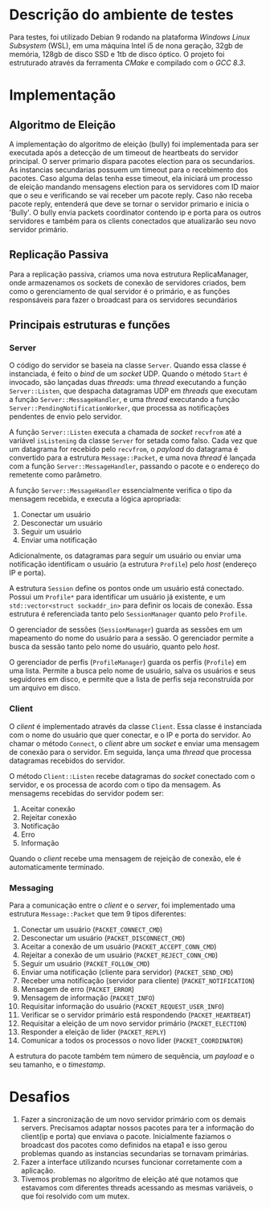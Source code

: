 # Descrição do ambiente de testes

Para testes, foi utilizado Debian 9 rodando na plataforma _Windows Linux Subsystem_ (WSL), em uma máquina Intel i5 de nona geração, 32gb de memória, 128gb de disco SSD e 1tb de disco óptico. O projeto foi estruturado através da ferramenta _CMake_ e compilado com o _GCC 8.3_.

# Implementação

## Algoritmo de Eleição

A implementação do algoritmo de eleição (bully) foi implementada para ser executada após a detecção de um timeout de heartbeats do servidor principal. O server primario dispara pacotes election para os secundarios. As instancias secundarias possuem um timeout para o recebimento dos pacotes. Caso alguma delas tenha esse timeout, ela iniciará um processo de eleição mandando mensagens election para os servidores com ID maior que o seu e verificando se vai receber um pacote reply. Caso não receba pacote reply, entenderá que deve se tornar o servidor primario e inicia o 'Bully'. O bully envia packets coordinator contendo ip e porta para os outros servidores e também para os clients conectados que atualizarão seu novo servidor primário.


## Replicação Passiva

Para a replicação passiva, criamos uma nova estrutura ReplicaManager, onde armazenamos os sockets de conexão de servidores criados, bem como o gerenciamento de qual servidor é o primário, e as funções responsáveis para fazer o broadcast para os servidores secundários

## Principais estruturas e funções

### Server

O código do servidor se baseia na classe `Server`. Quando essa classe é instanciada, é feito o _bind_ de um _socket_ UDP. Quando o método `Start` é invocado, são lançadas duas _threads_: uma _thread_ executando a função `Server::Listen`, que despacha datagramas UDP em _threads_ que executam a função `Server::MessageHandler`, e uma _thread_ executando a função `Server::PendingNotificationWorker`, que processa as notificações pendentes de envio pelo servidor.

A função `Server::Listen` executa a chamada de _socket_ `recvfrom` até a variável `isListening` da classe `Server` for setada como falso. Cada vez que um datagrama for recebido pelo `recvfrom`, o _payload_ do datagrama é convertido para a estrutura `Message::Packet`, e uma nova _thread_ é lançada com a função `Server::MessageHandler`, passando o pacote e o endereço do remetente como parâmetro.

A função `Server::MessageHandler` essencialmente verifica o tipo da mensagem recebida, e executa a lógica apropriada:

1. Conectar um usuário
2. Desconectar um usuário
3. Seguir um usuário
4. Enviar uma notificação

Adicionalmente, os datagramas para seguir um usuário ou enviar uma notificação identificam o usuário (a estrutura `Profile`) pelo _host_ (endereço IP e porta).

A estrutura `Session` define os pontos onde um usuário está conectado. Possui um `Profile*` para identificar um usuário já existente, e um `std::vector<struct sockaddr_in>` para definir os locais de conexão. Essa estrutura é referenciada tanto pelo `SessionManager` quanto pelo `Profile`.

O gerenciador de sessões (`SessionManager`) guarda as sessões em um mapeamento do nome do usuário para a sessão. O gerenciador permite a busca da sessão tanto pelo nome do usuário, quanto pelo _host_.

O gerenciador de perfis (`ProfileManager`) guarda os perfis (`Profile`) em uma lista. Permite a busca pelo nome de usuário, salva os usuários e seus seguidores em disco, e permite que a lista de perfis seja reconstruída por um arquivo em disco.

### Client

O _client_ é implementado através da classe `Client`. Essa classe é instanciada com o nome do usuário que quer conectar, e o IP e porta do servidor. Ao chamar o método `Connect`, o _client_ abre um _socket_ e enviar uma mensagem de conexão para o servidor. Em seguida, lança uma _thread_ que processa datagramas recebidos do servidor.

O método `Client::Listen` recebe datagramas do _socket_ conectado com o servidor, e os processa de acordo com o tipo da mensagem. As mensagems recebidas do servidor podem ser:

1. Aceitar conexão
2. Rejeitar conexão
3. Notificação
4. Erro
5. Informação

Quando o _client_ recebe uma mensagem de rejeição de conexão, ele é automaticamente terminado.

### Messaging

Para a comunicação entre o _client_ e o _server_, foi implementado uma estrutura `Message::Packet` que tem 9 tipos diferentes:

1. Conectar um usuário (`PACKET_CONNECT_CMD`)
2. Desconectar um usuário (`PACKET_DISCONNECT_CMD`)
3. Aceitar a conexão de um usuário (`PACKET_ACCEPT_CONN_CMD`)
4. Rejeitar a conexão de um usuário (`PACKET_REJECT_CONN_CMD`)
5. Seguir um usuário (`PACKET_FOLLOW_CMD`)
6. Enviar uma notificação (cliente para servidor) (`PACKET_SEND_CMD`)
7. Receber uma notificação (servidor para cliente) (`PACKET_NOTIFICATION`)
8. Mensagem de erro (`PACKET_ERROR`)
9. Mensagem de informação (`PACKET_INFO`)
10. Requisitar informação do usuário (`PACKET_REQUEST_USER_INFO`)
11. Verificar se o servidor primário está respondendo (`PACKET_HEARTBEAT`)
12. Requisitar a eleição de um novo servidor primário (`PACKET_ELECTION`)
13. Responder a eleição de lider (`PACKET_REPLY`)
14. Comunicar a todos os processos o novo lider (`PACKET_COORDINATOR`)

A estrutura do pacote também tem número de sequência, um _payload_ e o seu tamanho, e o _timestamp_.

# Desafios

1. Fazer a sincronização de um novo servidor primário com os demais servers. Precisamos adaptar nossos pacotes para ter a informação do client(ip e porta) que enviava o pacote. Inicialmente faziamos o broadcast dos pacotes como definidos na etapa1 e isso gerou problemas quando as instancias secundarias se tornavam primárias.
2. Fazer a interface utilizando ncurses funcionar corretamente com a aplicação.
3. Tivemos problemas no algoritmo de eleição até que notamos que estavamos com diferentes threads acessando as mesmas variáveis, o que foi resolvido com um mutex.
